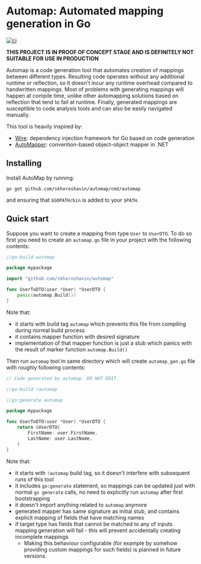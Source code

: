 # Automap: Automated mapping generation in Go

[![ci](https://github.com/skhoroshavin/automap/actions/workflows/ci.yaml/badge.svg)](https://github.com/skhoroshavin/automap/actions/workflows/ci.yaml)

**THIS PROJECT IS IN PROOF OF CONCEPT STAGE AND IS DEFINITELY 
NOT SUITABLE FOR USE IN PRODUCTION**

Automap is a code generation tool that automates creation of mappings between
different types. Resulting code operates without any additional runtime or
reflection, so it doesn't incur any runtime overhead compared to handwritten
mappings. Most of problems with generating mappings will happen at compile
time, unlike other automapping solutions based on reflection that tend to fail
at runtime. Finally, generated mappings are susceptible to code analysis tools
and can also be easily navigated manually.

This tool is heavily inspired by:
* [Wire](https://github.com/google/wire):
  dependency injection framework for Go based on code generation
* [AutoMapper](https://github.com/AutoMapper/AutoMapper): 
  convention-based object-object mapper in .NET

## Installing

Install AutoMap by running:

```
go get github.com/skhoroshavin/automap/cmd/automap
```

and ensuring that `$GOPATH/bin` is added to your `$PATH`.

## Quick start

Suppose you want to create a mapping from type `User` to `UserDTO`.
To do so first you need to create an `automap.go` file in your project with
the following contents:

```go
//go:build automap

package mypackage

import "github.com/skhoroshavin/automap"

func UserToDTO(user *User) *UserDTO {
	panic(automap.Build())
}
```

Note that:
* it starts with build tag `automap` which prevents this file from compiling
  during normal build process
* it contains mapper function with desired signature
* implementation of that mapper function is just a stub which panics with the
  result of marker function `automap.Build()`

Then run `automap` tool in same directory which will create `automap_gen.go`
file with roughly following contents:

```go
// Code generated by automap. DO NOT EDIT.

//go:build !automap

//go:generate automap

package mypackage

func UserToDTO(user *User) *UserDTO {
	return &UserDTO{
		FirstName: user.FirstName,
		LastName: user.LastName,   
	}
}
```

Note that:
* it starts with `!automap` build tag, so it doesn't interfere with subsequent
  runs of this tool
* it includes `go:generate` statement, so mappings can be updated just with
  normal `go generate` calls, no need to explicitly run `automap` after first
  bootstrapping
* it doesn't import anything related to `automap` anymore
* generated mapper has same signature as initial stub, and contains explicit
  mapping of fields that have matching names
* if target type has fields that cannot be matched to any of inputs mapping
  generation will fail - this will prevent accidentally creating incomplete
  mappings
  * Making this behaviour configurable (for example by somehow 
    providing custom mappings for such fields) is planned in future versions.
